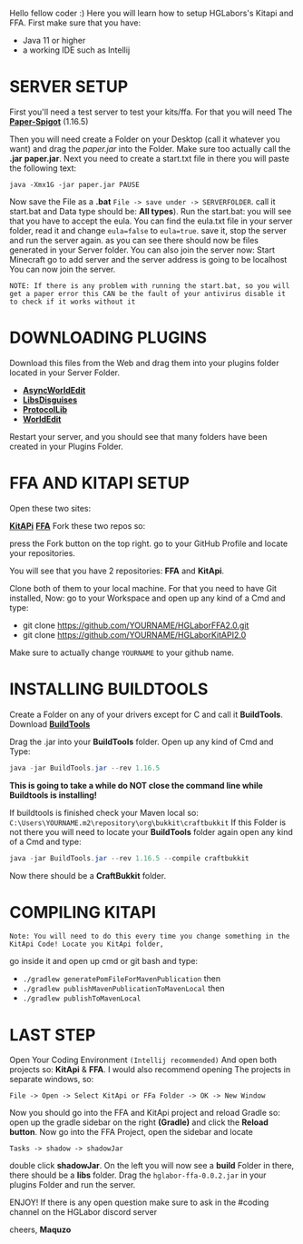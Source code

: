 Hello fellow coder :)
Here you will learn how to setup HGLabors's Kitapi and FFA. First make sure that you have: 
- Java 11 or higher
- a working IDE such as Intellij

# SERVER SETUP
First you'll need a test server to test your kits/ffa. For that you will need The
**[Paper-Spigot](https://papermc.io/downloads)** (1.16.5) 

Then you will need create a
Folder on your Desktop (call it whatever you want) and drag the _paper.jar_ into the
Folder. Make sure too actually call the **.jar** **paper.jar**. Next you need to create a
start.txt file in there you will paste the following text:


```batch
java -Xmx1G -jar paper.jar PAUSE
```


Now save the File as a **.bat** `File -> save under -> SERVERFOLDER`. call it start.bat and
Data type should be: **All types**). Run the start.bat:
you will see that you have to accept the eula. You can find the eula.txt file in
your server folder, read it and change ```eula=false``` to ```eula=true```. save it, stop
the server and run the server again. as you can see there should now be files
generated in your Server folder. You can also join the server now:
Start Minecraft go to add server and the server address is going to be localhost You
can now join the server.

`NOTE: If there is any problem with running the start.bat, so you will get a paper error this CAN be the fault of your antivirus disable it to check if it works without it`

# DOWNLOADING PLUGINS
Download this files from the Web and drag them into your plugins folder located in your Server Folder.
- **[AsyncWorldEdit](https://www.spigotmc.org/resources/asyncworldedit.327/)**
- **[LibsDisguises](https://www.spigotmc.org/resources/libs-disguises-free.81/)**
- **[ProtocolLib](https://www.spigotmc.org/resources/protocollib.1997/)**
- **[WorldEdit](https://dev.bukkit.org/projects/worldedit)**

Restart your server, and you should see that many folders have been created in your Plugins Folder.

# FFA AND KITAPI SETUP
Open these two sites:

**[KitAPi](https://github.com/HGLabor/HGLaborKitAPI2.0)**
**[FFA](https://github.com/HGLabor/HGLaborFFA2.0)**
Fork these two repos so:


press the Fork button on the top right.
go to your GitHub Profile and locate your repositories.

You will see that you have 2 repositories:
**FFA** and **KitApi**.

Clone both of them to your local machine. For that you need to have
Git installed,
Now: go to your Workspace and open up any kind of a Cmd and type:

- git clone https://github.com/YOURNAME/HGLaborFFA2.0.git 
- git clone https://github.com/YOURNAME/HGLaborKitAPI2.0

Make sure to actually change `YOURNAME` to your github name.

# INSTALLING BUILDTOOLS

Create a Folder on any of your drivers except for C and call it **BuildTools**.
Download **[BuildTools](https://hub.spigotmc.org/jenkins/job/BuildTools/lastSuccessfulBuild/artifact/target/BuildTools.jar)**

Drag the .jar into your **BuildTools** folder.
Open up any kind of Cmd and Type: 
```java
java -jar BuildTools.jar --rev 1.16.5
```

**This is going to take a while do NOT close the command line while Buildtools is
installing!**

If buildtools is finished check your Maven local so: `C:\Users\YOURNAME.m2\repository\org\bukkit\craftbukkit`
If this Folder is not there you will need to locate your **BuildTools** folder again open any
kind of a Cmd and type:

```java
java -jar BuildTools.jar --rev 1.16.5 --compile craftbukkit
```


Now there should be a **CraftBukkit** folder.

# COMPILING KITAPI
`Note: You will need to do this every time you change something in the KitApi Code! Locate you KitApi folder,`

go inside it and open up cmd or git bash and type:

- ```./gradlew generatePomFileForMavenPublication```
then
- ```./gradlew publishMavenPublicationToMavenLocal```
then
- ```./gradlew publishToMavenLocal```
# LAST STEP

Open Your Coding Environment `(Intellij recommended)` And open both projects so: **KitApi** & **FFA**.
I would also recommend opening The projects in separate windows, so:

`File -> Open -> Select KitApi or FFa Folder -> OK -> New Window`


Now you should go into the FFA and KitApi project and reload Gradle so:
open up the gradle sidebar on the right **(Gradle)** and click the **Reload button**.
Now go into the FFA Project, open the sidebar and locate

`Tasks -> shadow -> shadowJar`

double click **shadowJar**. 
On the left you will now see a **build** Folder in there, 
there should be a **libs** folder. Drag the `hglabor-ffa-0.0.2.jar` in your plugins Folder and run the server.


ENJOY! 
If there is any open question make sure to ask in the #coding channel on the HGLabor discord server

cheers,
**Maquzo**
